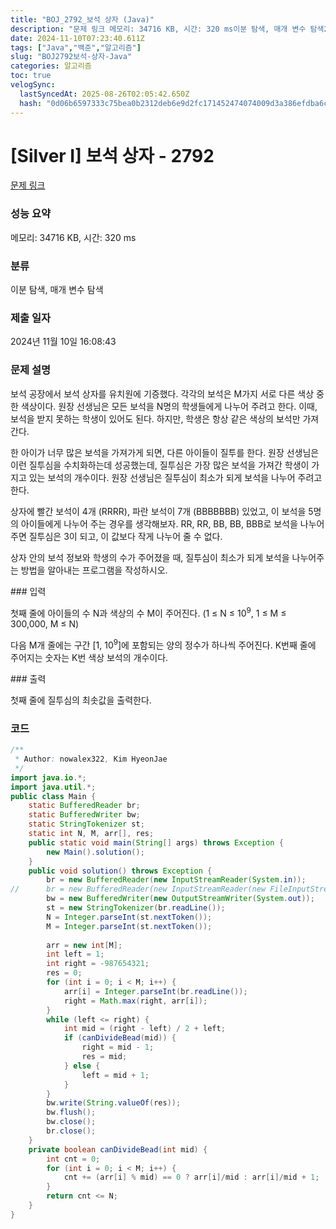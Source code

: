 ```yaml
---
title: "BOJ_2792_보석 상자 (Java)"
description: "문제 링크 메모리: 34716 KB, 시간: 320 ms이분 탐색, 매개 변수 탐색2024년 11월 10일 16:08:43"
date: 2024-11-10T07:23:40.611Z
tags: ["Java","백준","알고리즘"]
slug: "BOJ2792보석-상자-Java"
categories: 알고리즘
toc: true
velogSync:
  lastSyncedAt: 2025-08-26T02:05:42.650Z
  hash: "0d06b6597333c75bea0b2312deb6e9d2fc171452474074009d3a386efdba6cb5"
---
```


# [Silver I] 보석 상자 - 2792 
[문제 링크](https://www.acmicpc.net/problem/2792) 
### 성능 요약
메모리: 34716 KB, 시간: 320 ms
### 분류
이분 탐색, 매개 변수 탐색
### 제출 일자
2024년 11월 10일 16:08:43
### 문제 설명
<p>보석 공장에서 보석 상자를 유치원에 기증했다. 각각의 보석은 M가지 서로 다른 색상 중 한 색상이다. 원장 선생님은 모든 보석을 N명의 학생들에게 나누어 주려고 한다. 이때, 보석을 받지 못하는 학생이 있어도 된다. 하지만, 학생은 항상 같은 색상의 보석만 가져간다.</p>
<p>한 아이가 너무 많은 보석을 가져가게 되면, 다른 아이들이 질투를 한다. 원장 선생님은 이런 질투심을 수치화하는데 성공했는데, 질투심은 가장 많은 보석을 가져간 학생이 가지고 있는 보석의 개수이다. 원장 선생님은 질투심이 최소가 되게 보석을 나누어 주려고 한다.</p>
<p>상자에 빨간 보석이 4개 (RRRR), 파란 보석이 7개 (BBBBBBB) 있었고, 이 보석을 5명의 아이들에게 나누어 주는 경우를 생각해보자. RR, RR, BB, BB, BBB로 보석을 나누어주면 질투심은 3이 되고, 이 값보다 작게 나누어 줄 수 없다.</p>
<p>상자 안의 보석 정보와 학생의 수가 주어졌을 때, 질투심이 최소가 되게 보석을 나누어주는 방법을 알아내는 프로그램을 작성하시오.</p>
### 입력 
 <p>첫째 줄에 아이들의 수 N과 색상의 수 M이 주어진다. (1 ≤ N ≤ 10<sup>9</sup>, 1 ≤ M ≤ 300,000, M ≤ N)</p>
<p>다음 M개 줄에는 구간 [1, 10<sup>9</sup>]에 포함되는 양의 정수가 하나씩 주어진다. K번째 줄에 주어지는 숫자는 K번 색상 보석의 개수이다.</p>
### 출력 
 <p>첫째 줄에 질투심의 최솟값을 출력한다.</p>

### 코드
```java
/**
 * Author: nowalex322, Kim HyeonJae
 */
import java.io.*;
import java.util.*;
public class Main {
	static BufferedReader br;
	static BufferedWriter bw;
	static StringTokenizer st;
	static int N, M, arr[], res;
	public static void main(String[] args) throws Exception {
		new Main().solution();
	}
	public void solution() throws Exception {
		br = new BufferedReader(new InputStreamReader(System.in));
//		br = new BufferedReader(new InputStreamReader(new FileInputStream("input.txt")));
		bw = new BufferedWriter(new OutputStreamWriter(System.out));
		st = new StringTokenizer(br.readLine());
		N = Integer.parseInt(st.nextToken());
		M = Integer.parseInt(st.nextToken());
		
		arr = new int[M];
		int left = 1;
		int right = -987654321;
		res = 0;
		for (int i = 0; i < M; i++) {
			arr[i] = Integer.parseInt(br.readLine());
			right = Math.max(right, arr[i]);
		}
		while (left <= right) {
			int mid = (right - left) / 2 + left;
			if (canDivideBead(mid)) {
				right = mid - 1;
				res = mid;
			} else {
				left = mid + 1;
			}
		}
		bw.write(String.valueOf(res));
		bw.flush();
		bw.close();
		br.close();
	}
	private boolean canDivideBead(int mid) {
		int cnt = 0;
		for (int i = 0; i < M; i++) {
			cnt += (arr[i] % mid) == 0 ? arr[i]/mid : arr[i]/mid + 1;
		}
		return cnt <= N;
	}
}
```